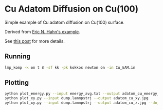 # Cu Adatom Diffusion on Cu(100)

Simple example of Cu adatom diffusion on Cu(100) surface.

Derived from [Eric N. Hahn's example](https://www.ericnhahn.com/tutorials/lammps-tutorials/adatom).

See [this post](http://hunterheidenreich.com/posts/lammps-sim/) for more details.

## Running

```bash
lmp_komp -k on t 8 -sf kk -pk kokkos newton on -in Cu_EAM.in
```

## Plotting 

```bash
python plot_energy.py --input energy_avg.txt --output adatom_cu_energy_avg.jpg --skip 30
python plot_xy.py --input dump.lammpstrj --output adatom_cu_xy.jpg
python plot_xy.py --input dump.lammpstrj --output adatom_cu_z.jpg --do_z
```
